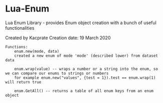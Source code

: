 # Lua-Enum
Lua Enum Library - provides Enum object creation with a bunch of useful functionalities

Created by Kacprate
Creation date: 19 March 2020
	
	Functions:
		enum.new(mode, data)
		created a new enum of mode 'mode' (described lower) from dataset data
		
		enum.wrap(value) -- wraps a number or a string into the enum, so we can compare our enums to strings or numbers
		for example enum.new("values", {test = 1}).test == enum.wrap(1) will return true
		
		enum.GetAll() -- returns a table of all enum keys from an enum object
